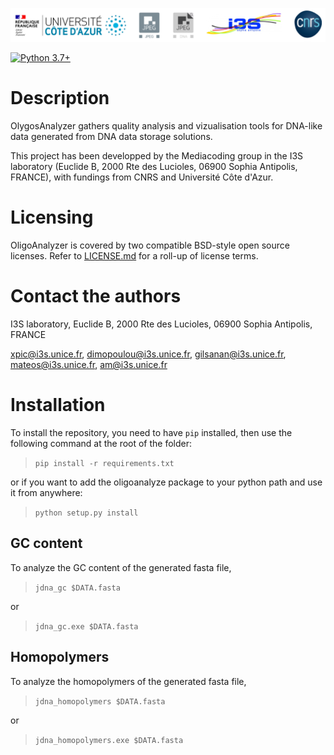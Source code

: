 <p float="left">
<img src="./img/logos/logos.png">
</p>

[![Python 3.7+](https://img.shields.io/badge/python-3.7+-blue.svg)](https://www.python.org/downloads/release/python-370/)
# Description
OlygosAnalyzer gathers quality analysis and vizualisation tools for DNA-like data generated from DNA data storage solutions.

This project has been developped by the Mediacoding group in the I3S laboratory (Euclide B, 2000 Rte des Lucioles, 06900 Sophia Antipolis, FRANCE), with fundings from CNRS and Université Côte d'Azur.

# Licensing
OligoAnalyzer is covered by two compatible BSD-style open source licenses. Refer to [LICENSE.md](LICENSE.md) for a roll-up of license terms.

# Contact the authors
I3S laboratory, Euclide B, 2000 Rte des Lucioles, 06900 Sophia Antipolis, FRANCE

xpic@i3s.unice.fr,
dimopoulou@i3s.unice.fr,
gilsanan@i3s.unice.fr,
mateos@i3s.unice.fr,
am@i3s.unice.fr

# Installation
To install the repository, you need to have `pip` installed, then use the following command at the root of the folder:

> `pip install -r requirements.txt`

or if you want to add the oligoanalyze package to your python path and use it from anywhere:

> `python setup.py install`

## GC content

To analyze the GC content of the generated fasta file, 

> `jdna_gc $DATA.fasta`

or

> `jdna_gc.exe $DATA.fasta`

## Homopolymers

To analyze the homopolymers of the generated fasta file, 

> `jdna_homopolymers $DATA.fasta`

or

> `jdna_homopolymers.exe $DATA.fasta`
